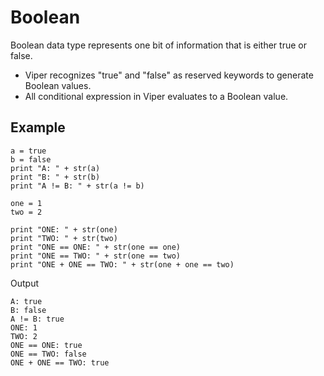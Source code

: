 # Boolean <!-- {docsify-ignore-all} -->

Boolean data type represents one bit of information that is either true or false.

- Viper recognizes "true" and "false" as reserved keywords to generate Boolean values.
- All conditional expression in Viper evaluates to a Boolean value.

## Example

```boolean.viper
a = true
b = false
print "A: " + str(a)
print "B: " + str(b)
print "A != B: " + str(a != b)

one = 1
two = 2

print "ONE: " + str(one)
print "TWO: " + str(two)
print "ONE == ONE: " + str(one == one)
print "ONE == TWO: " + str(one == two)
print "ONE + ONE == TWO: " + str(one + one == two)
```


Output
```
A: true
B: false
A != B: true
ONE: 1
TWO: 2
ONE == ONE: true
ONE == TWO: false
ONE + ONE == TWO: true
```

